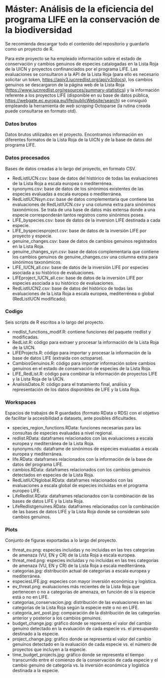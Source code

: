 # Máster: Análisis de la eficiencia del programa LIFE en la conservación de la biodiversidad

Se recomienda descargar todo el contenido del repositorio y guardarlo como un proyecto de R.

Para este proyecto se ha empleado información sobre el estado de conservación y cambios genuinos de especies catalogadas en la Lista Roja de la UICN y proyectos confinanciados por el programa LIFE. Las evaluaciones se consultaron a la API de la Lista Roja (para ello es necesario solicitar un token, https://apiv3.iucnredlist.org/api/v3/docs), los cambios genuinos se descargaron de la página web de la Lista Roja (https://www.iucnredlist.org/resources/summary-statistics) y la información referente a los proyectos LIFE (disponible en su base de datos pública, https://webgate.ec.europa.eu/life/publicWebsite/search) se consiguió empleando la herramienta de *web scraping* Octoparse (la rutina creada puede consultarse en formato otd).

### Datos brutos
Datos brutos utilizados en el proyecto. Encontramos información en diferentes formatos de la Lista Roja de la UICN y de la base de datos del programa LIFE.

### Datos procesados
Bases de datos creadas a lo largo del proyecto, en formato CSV.
  - RedListIUCN.csv: base de datos del histórico de todas las evaluaciones de la Lista Roja a escala europea o mediterrénea.
  - synonyms.csv: base de datos de los sinónimos existentes de las especies evaluadas a escala europea o mediterránea.
  - RedListIUCNsyn.csv: base de datos complementaria que contiene las evaluaciones de RedListIUCN.csv y una columna extra para sinónimos taxonómicos. Se trata de una base de datos más extensa donde a una especie corresponderán tantos registros como sinónimos posea.
  - LIFE_byspecies.csv: base de datos de la inversion LIFE destinada a cada especie.
  - LIFE_byspeciesproject.csv: base de datos de la inversión LIFE por proyecto y especie.
  - genuine_changes.csv: base de datos de cambios genuinos registrados en la Lista Roja.
  - genuine_changes_syn.csv: base de datos complementaria que contiene los cambios genuinos de genuine_changes.csv una columna extra para sinónimos taxonómicos.
  - LIFE_IUCN_all.csv: base de datos de la inversión LIFE por especies asociada a su histórico de evaluaciones.
  - LIFEproject_IUCN_all.csv: base de datos de la inversión LIFE por especies asociada a su histórico de evaluaciones.
  - RedListIUCN2.csv: base de datos del histórico de todas las evaluaciones de la Lista Roja a escala europea, mediterrénea o global (RedListIUCN modificado).

### Codigo
Seis scripts de R escritos a lo largo del proyecto. 
  - rredlist_functions_modif.R: contiene funciones del paquete rredlist y modificadas.
  - RedList.R: código para extraer y procesar la información de la Lista Roja de la UICN.
  - LIFEProjects.R: código para importar y procesar la información de la base de datos LIFE (extraida con octoparse).
  - CambiosGenuinos.R: código para importar información sobre cambios genuinos en el estado de conservación de especies de la Lista Roja.
  - LIFE_RedList.R: código para combinar la información de proyectos LIFE y la Lista Roja de la UICN.
  - AnalisisDatos.R: código para el tratamiento final, análisis y representación de los datos disponibles de LIFE y la Lista Roja.
            
### Workspaces
Espacios de trabajos de R guardados (formato RData o RDS) con el objetivo de facilitar la accesibilidad a datasets, ante posibles dificultades.
  - species_region_functions.RData: funciones necesarias para las consultas de especies evaluadas a nivel regional.
  - redlist.RData: dataframes relacionados con las evaluaciones a escala europea y mediterránea de la Lista Roja.
  - synonyms.rds: dataframe de sinónimos de especies evaluadas a escala europea y mediterránea. 
  - life.RData: dataframes relacionados con la información de la base de datos del programa LIFE.
  - cambios.RData: dataframes relacionados con los cambios genuinos detectados en especies de la Lista Roja.
  - RedListIUCNglobal.RData: dataframes relacionados con las evaluaciones a escala global de especies incluidas en el programa europeo LIFE.
  - LifeRedlist.RData: dataframes relacionados con la combinación de las bases de datos LIFE y la Lista Roja.
  - LifeRedlistgenuines.RData: dataframes relacionados con la combinación de las bases de datos LIFE y la Lista Roja donde se consideran solo cambios genuinos.

### Plots
Conjunto de figuras exportadas a lo largo del proyecto.
  - threat_eu.png: especies incluidas y no incluidas en las tres categorías de amenaza (VU, EN y CR) de la Lista Roja a escala europea.
  - threat_med.png: especies incluidas y no incluidas en las tres categorías de amenaza (VU, EN y CR) de la Lista Roja a escala mediterránea.
  - categorias.jpg: distribución actual de categorías a escala europea y mediterránea.
  - especiesLIFE.jpg: especies con mayor inversión económica y logística.
  - ev_threat.png: evaluaciones más recientes de la Lista Roja que pertenecen o no a categorías de amenaza, en función de si la especie está o no en LIFE.
  - categorias_conservacion.jpg: distribución de las evaluaciones en las categorías de la Lista Roja según la especie esté o no en LIFE.
  - categoria_ant_post.jpg: comparación de la distribución de las categorías anterior y posterior a los cambios genuinos.
  - budget_change.jpg: gráfico donde se representa el valor del cambio genuino detectado en la evaluación de cada especie vs. el presupuesto destinado a la especie.
  - project_change.jpg: gráfico donde se representa el valor del cambio genuinos detectado en la evaluación de cada especie vs. el número de proyectos que incluyen a la especie.
  - time_budget_projects.jpg: gráfico donde se representa el tiempo transcurrido entre el comienzo de la conservación de cada especie y el cambio genuino de categoría vs. la inversión económica y logística destinada a la especie.

